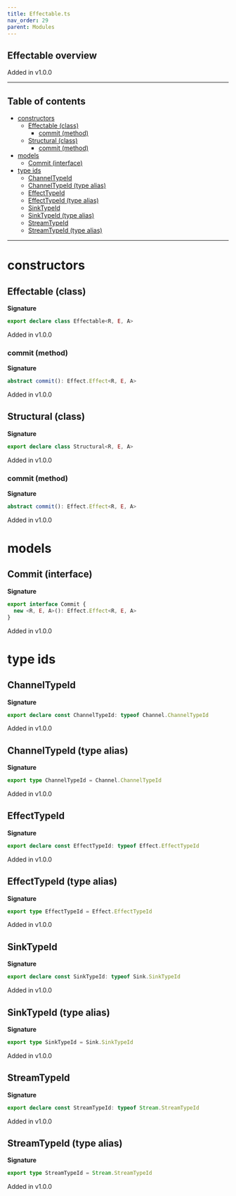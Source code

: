 ```yaml
---
title: Effectable.ts
nav_order: 29
parent: Modules
---
```


## Effectable overview

Added in v1.0.0

---

<h2 class="text-delta">Table of contents</h2>

- [constructors](#constructors)
  - [Effectable (class)](#effectable-class)
    - [commit (method)](#commit-method)
  - [Structural (class)](#structural-class)
    - [commit (method)](#commit-method-1)
- [models](#models)
  - [Commit (interface)](#commit-interface)
- [type ids](#type-ids)
  - [ChannelTypeId](#channeltypeid)
  - [ChannelTypeId (type alias)](#channeltypeid-type-alias)
  - [EffectTypeId](#effecttypeid)
  - [EffectTypeId (type alias)](#effecttypeid-type-alias)
  - [SinkTypeId](#sinktypeid)
  - [SinkTypeId (type alias)](#sinktypeid-type-alias)
  - [StreamTypeId](#streamtypeid)
  - [StreamTypeId (type alias)](#streamtypeid-type-alias)

---

# constructors

## Effectable (class)

**Signature**

```ts
export declare class Effectable<R, E, A>
```

Added in v1.0.0

### commit (method)

**Signature**

```ts
abstract commit(): Effect.Effect<R, E, A>
```

Added in v1.0.0

## Structural (class)

**Signature**

```ts
export declare class Structural<R, E, A>
```

Added in v1.0.0

### commit (method)

**Signature**

```ts
abstract commit(): Effect.Effect<R, E, A>
```

Added in v1.0.0

# models

## Commit (interface)

**Signature**

```ts
export interface Commit {
  new <R, E, A>(): Effect.Effect<R, E, A>
}
```

Added in v1.0.0

# type ids

## ChannelTypeId

**Signature**

```ts
export declare const ChannelTypeId: typeof Channel.ChannelTypeId
```

Added in v1.0.0

## ChannelTypeId (type alias)

**Signature**

```ts
export type ChannelTypeId = Channel.ChannelTypeId
```

Added in v1.0.0

## EffectTypeId

**Signature**

```ts
export declare const EffectTypeId: typeof Effect.EffectTypeId
```

Added in v1.0.0

## EffectTypeId (type alias)

**Signature**

```ts
export type EffectTypeId = Effect.EffectTypeId
```

Added in v1.0.0

## SinkTypeId

**Signature**

```ts
export declare const SinkTypeId: typeof Sink.SinkTypeId
```

Added in v1.0.0

## SinkTypeId (type alias)

**Signature**

```ts
export type SinkTypeId = Sink.SinkTypeId
```

Added in v1.0.0

## StreamTypeId

**Signature**

```ts
export declare const StreamTypeId: typeof Stream.StreamTypeId
```

Added in v1.0.0

## StreamTypeId (type alias)

**Signature**

```ts
export type StreamTypeId = Stream.StreamTypeId
```

Added in v1.0.0
